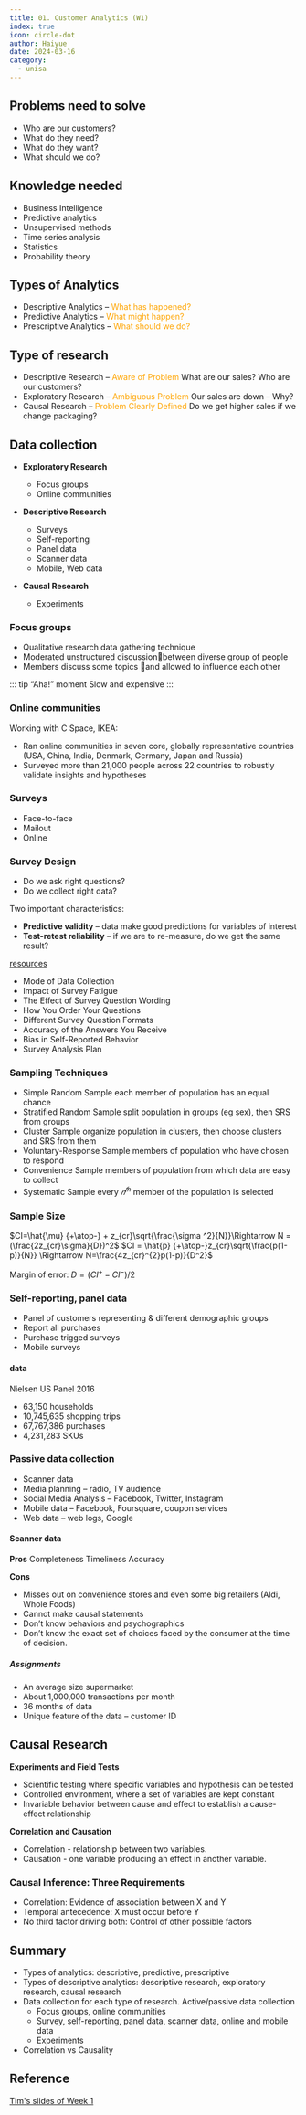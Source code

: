 ```yaml
---
title: 01. Customer Analytics (W1)
index: true
icon: circle-dot
author: Haiyue
date: 2024-03-16
category:
  - unisa
---
```



## Problems need to solve
* Who are our customers? 
* What do they need? 
* What do they want?
* What should we do?

## Knowledge needed
* Business Intelligence
* Predictive analytics
* Unsupervised methods
* Time series analysis
* Statistics
* Probability theory

## Types of Analytics
* Descriptive Analytics – <span style="color:orange">What has happened? </span>
* Predictive Analytics – <span style="color:orange">What might happen?</span>
* Prescriptive Analytics – <span style="color:orange">What should we do?</span>

## Type of research
* Descriptive Research – <span style="color:orange">Aware of Problem</span>
    What are our sales? 
    Who are our customers?
* Exploratory Research – <span style="color:orange">Ambiguous Problem</span>
    Our sales are down – Why? 
* Causal Research – <span style="color:orange">Problem Clearly Defined</span>
    Do we get higher sales if we change packaging?


## Data collection
* **Exploratory Research**
    * Focus groups
    * Online communities

* **Descriptive Research**
    * Surveys
    * Self-reporting
    * Panel data
    * Scanner data
    * Mobile, Web data
* **Causal Research**
    * Experiments

### Focus groups
* Qualitative research data gathering technique 
* Moderated unstructured discussionbetween diverse group of people
* Members discuss some topics and allowed to influence each other

::: tip
“Aha!” moment
Slow and expensive
:::
### Online communities
Working with C Space, IKEA:
* Ran online communities in seven core, globally representative countries (USA, China, India, Denmark, Germany, Japan and Russia)
* Surveyed more than 21,000 people across 22 countries to robustly validate insights and hypotheses

### Surveys
* Face-to-face
* Mailout
* Online

### Survey Design
* Do we ask right questions?
* Do we collect right data?

Two important characteristics:
* **Predictive validity** – data make good predictions for variables of interest
* **Test-retest reliability** – if we are to re-measure, do we get the same result?

[resources](https://www.researchnow.com/blog/10-best-practices-survey-screening/?lang=gb)
* Mode of Data Collection
* Impact of Survey Fatigue
* The Effect of Survey Question Wording
* How You Order Your Questions
* Different Survey Question Formats
* Accuracy of the Answers You Receive
* Bias in Self-Reported Behavior
* Survey Analysis Plan

### Sampling Techniques

* Simple Random Sample
    each member of population has an equal chance
* Stratified Random Sample 
    split population in groups (eg sex), then SRS from groups
* Cluster Sample
    organize population in clusters, then choose clusters and SRS from them
* Voluntary-Response Sample
    members of population who have chosen to respond
* Convenience Sample
    members of population from which data are easy to collect
* Systematic Sample
    every $𝑛^{𝑡ℎ}$ member of the population is selected

### Sample Size
$CI=\hat{\mu} {+\atop-} + z_{cr}\sqrt{\frac{\sigma ^2}{N}}\Rightarrow N = (\frac{2z_{cr}\sigma}{D})^2$
$CI = \hat{p} {+\atop-}z_{cr}\sqrt{\frac{p(1-p)}{N}} \Rightarrow N=\frac{4z_{cr}^{2}p(1-p)}{D^2}$

Margin of error: $D=(CI^+ - CI^-)/2$

### Self-reporting, panel data
* Panel of customers representing & different demographic groups
* Report all purchases
* Purchase trigged surveys
* Mobile surveys

#### data
Nielsen US Panel 2016
* 63,150 households
* 10,745,635 shopping trips
* 67,767,386 purchases
* 4,231,283 SKUs

### Passive data collection
* Scanner data 
* Media planning – radio, TV audience
* Social Media Analysis – Facebook, Twitter, Instagram
* Mobile data – Facebook, Foursquare, coupon services
* Web data – web logs, Google

#### Scanner data

**Pros**
Completeness
Timeliness
Accuracy

**Cons**
* Misses out on convenience stores and even some big retailers (Aldi, Whole Foods)
* Cannot make causal statements
* Don’t know behaviors and psychographics
* Don’t know the exact set of choices faced by the consumer at the time of decision.

##### Assignments
* An average size supermarket
* About 1,000,000 transactions per month
* 36 months of data
* Unique feature of the data – customer ID

## Causal Research 
**Experiments and Field Tests**
* Scientific testing where specific variables and hypothesis can be tested
* Controlled environment, where a set of variables are kept constant
* Invariable behavior between cause and effect to establish a cause-effect relationship

**Correlation and Causation**
* Correlation - relationship between two variables.
* Causation - one variable producing an effect in another variable.

### Causal Inference: Three Requirements
* Correlation: Evidence of association between X and Y
* Temporal antecedence: X must occur before Y
* No third factor driving both: Control of other possible factors


## Summary
* Types of analytics: descriptive, predictive, prescriptive
* Types of descriptive analytics: 
    descriptive research, exploratory research, causal research
* Data collection for each type of research. Active/passive data collection
    * Focus groups, online communities
    * Survey, self-reporting, panel data, scanner data, online and mobile data
    * Experiments
* Correlation vs Causality


## Reference
[Tim's slides of Week 1](https://lo.unisa.edu.au/pluginfile.php/4493654/mod_resource/content/2/week_01%20Descriptive%20analytics.pptx)